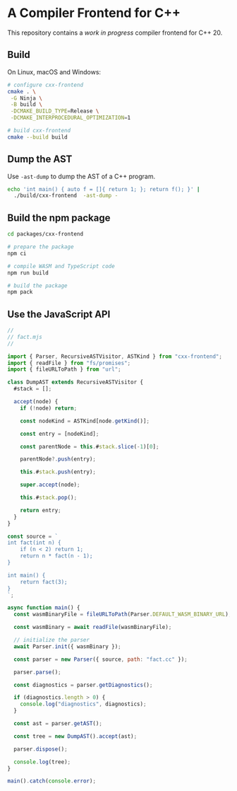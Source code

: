 # A Compiler Frontend for C++

This repository contains a _work in progress_ compiler frontend for C++ 20.

## Build

On Linux, macOS and Windows:

```sh
# configure cxx-frontend
cmake . \
 -G Ninja \
 -B build \
 -DCMAKE_BUILD_TYPE=Release \
 -DCMAKE_INTERPROCEDURAL_OPTIMIZATION=1

# build cxx-frontend
cmake --build build
```

## Dump the AST

Use `-ast-dump` to dump the AST of a C++ program.

```sh
echo 'int main() { auto f = []{ return 1; }; return f(); }' |
  ./build/cxx-frontend  -ast-dump -
```

## Build the npm package

```sh
cd packages/cxx-frontend

# prepare the package
npm ci

# compile WASM and TypeScript code
npm run build

# build the package
npm pack
```

## Use the JavaScript API

```js
//
// fact.mjs
//

import { Parser, RecursiveASTVisitor, ASTKind } from "cxx-frontend";
import { readFile } from "fs/promises";
import { fileURLToPath } from "url";

class DumpAST extends RecursiveASTVisitor {
  #stack = [];

  accept(node) {
    if (!node) return;

    const nodeKind = ASTKind[node.getKind()];

    const entry = [nodeKind];

    const parentNode = this.#stack.slice(-1)[0];

    parentNode?.push(entry);

    this.#stack.push(entry);

    super.accept(node);

    this.#stack.pop();

    return entry;
  }
}

const source = `
int fact(int n) {
    if (n < 2) return 1;
    return n * fact(n - 1);
}

int main() {
    return fact(3);
}
`;

async function main() {
  const wasmBinaryFile = fileURLToPath(Parser.DEFAULT_WASM_BINARY_URL);

  const wasmBinary = await readFile(wasmBinaryFile);

  // initialize the parser
  await Parser.init({ wasmBinary });

  const parser = new Parser({ source, path: "fact.cc" });

  parser.parse();

  const diagnostics = parser.getDiagnostics();

  if (diagnostics.length > 0) {
    console.log("diagnostics", diagnostics);
  }

  const ast = parser.getAST();

  const tree = new DumpAST().accept(ast);

  parser.dispose();

  console.log(tree);
}

main().catch(console.error);
```
